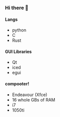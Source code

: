 ### Hi there 👋

#### Langs
- python
- C
- Rust

#### GUI Libraries
- Qt
- iced
- egui

#### compooter!
- Endeavour (Xfce)
- 16 whole GBs of RAM
- i7
- 1050ti

